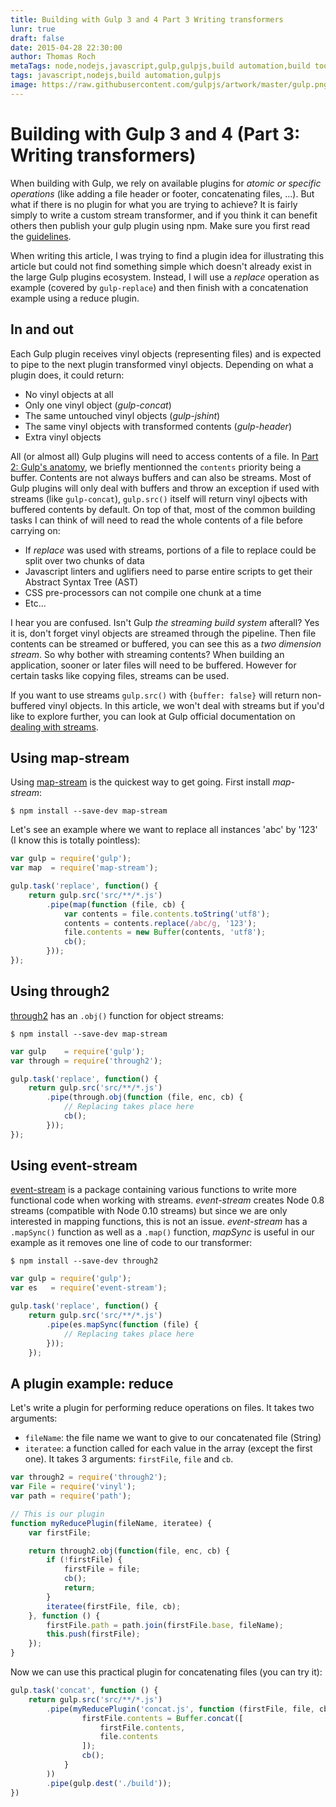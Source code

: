 ```yaml
---
title: Building with Gulp 3 and 4 Part 3 Writing transformers
lunr: true
draft: false
date: 2015-04-28 22:30:00
author: Thomas Roch
metaTags: node,nodejs,javascript,gulp,gulpjs,build automation,build tool,streams,task runner,vinyl,vinyl-fs,npm,gulp 4,event-stream,map-stream
tags: javascript,nodejs,build automation,gulpjs
image: https://raw.githubusercontent.com/gulpjs/artwork/master/gulp.png
---
```


# Building with Gulp 3 and 4 (Part 3: Writing transformers)

When building with Gulp, we rely on available plugins for _atomic or specific operations_ (like adding a file header or footer, concatenating files, ...). But what if
there is no plugin for what you are trying to achieve? It is fairly simply to write a custom stream transformer, and if you think it can benefit others then publish
your gulp plugin using npm. Make sure you first read the [guidelines](https://github.com/gulpjs/gulp/blob/master/docs/writing-a-plugin/guidelines.md).

When writing this article, I was trying to find a plugin idea for illustrating this article but could not find something simple which doesn't already exist in the large
Gulp plugins ecosystem. Instead, I will use a _replace_ operation as example (covered by `gulp-replace`) and then finish with a concatenation example using a reduce plugin.


## In and out

Each Gulp plugin receives vinyl objects (representing files) and is expected to pipe to the next plugin transformed vinyl objects. Depending on what a plugin does, it could
return:

- No vinyl objects at all
- Only one vinyl object (_gulp-concat_)
- The same untouched vinyl objects (_gulp-jshint_)
- The same vinyl objects with transformed contents (_gulp-header_)
- Extra vinyl objects

All (or almost all) Gulp plugins will need to access contents of a file. In [Part 2: Gulp's anatomy](/posts/2015/04/23/building-with-gulp-3-and-4-part-2-gulp-anatomy/), we briefly
mentionned the `contents` priority being a buffer. Contents are not always buffers and can also be streams. Most of Gulp plugins will only deal with buffers and
throw an exception if used with streams (like `gulp-concat`), `gulp.src()` itself will return vinyl ojbects with buffered contents by default. On top of that, most of the common
building tasks I can think of will need to read the whole contents of a file before carrying on:

- If _replace_ was used with streams, portions of a file to replace could be split over two chunks of data
- Javascript linters and uglifiers need to parse entire scripts to get their Abstract Syntax Tree (AST)
- CSS pre-processors can not compile one chunk at a time
- Etc...

I hear you are confused. Isn't Gulp _the streaming build system_ afterall? Yes it is, don't forget vinyl objects are streamed through the pipeline. Then file contents can be streamed or buffered,
you can see this as a _two dimension stream_. So why bother with streaming contents? When building an application, sooner or later files will need to be buffered. However for certain tasks like
copying files, streams can be used.

If you want to use streams `gulp.src()` with `{buffer: false}` will return non-buffered vinyl objects. In this article, we won't deal with streams but if you'd like to explore further,
you can look at Gulp official documentation on [dealing with streams](httpss://github.com/gulpjs/gulp/blob/master/docs/writing-a-plugin/dealing-with-streams.md).

## Using map-stream

Using [map-stream](https://www.npmjs.com/package/map-stream) is the quickest way to get going. First install _map-stream_:

    $ npm install --save-dev map-stream

Let's see an example where we want to replace all instances 'abc' by '123' (I know this is totally pointless):

```javascript
var gulp = require('gulp');
var map  = require('map-stream');

gulp.task('replace', function() {
    return gulp.src('src/**/*.js')
        .pipe(map(function (file, cb) {
            var contents = file.contents.toString('utf8');
            contents = contents.replace(/abc/g, '123');
            file.contents = new Buffer(contents, 'utf8');
            cb();
        }));
});
```

## Using through2

[through2](https://www.npmjs.org/rvagg/through2) has an `.obj()` function for object streams:

    $ npm install --save-dev map-stream

```javascript
var gulp    = require('gulp');
var through = require('through2');

gulp.task('replace', function() {
    return gulp.src('src/**/*.js')
        .pipe(through.obj(function (file, enc, cb) {
            // Replacing takes place here
            cb();
        }));
});
```

## Using event-stream

[event-stream](https://www.npmjs.com/package/event-stream) is a package containing various functions to write more functional code when working with streams.
_event-stream_ creates Node 0.8 streams (compatible with Node 0.10 streams) but since we are only interested in mapping functions, this is not an issue.
_event-stream_ has a `.mapSync()` function as well as a `.map()` function, _mapSync_ is useful in our example as it removes one line of code to our transformer:

    $ npm install --save-dev through2

```javascript
var gulp = require('gulp');
var es   = require('event-stream');

gulp.task('replace', function() {
    return gulp.src('src/**/*.js')
        .pipe(es.mapSync(function (file) {
            // Replacing takes place here
        }));
    });
```


## A plugin example: reduce

Let's write a plugin for performing reduce operations on files. It takes two arguments:
- `fileName`: the file name we want to give to our concatenated file (String)
- `iteratee`: a function called for each value in the array (except the first one). It takes 3 arguments: `firstFile`, `file` and `cb`.

```javascript
var through2 = require('through2');
var File = require('vinyl');
var path = require('path');

// This is our plugin
function myReducePlugin(fileName, iteratee) {
    var firstFile;

    return through2.obj(function(file, enc, cb) {
        if (!firstFile) {
            firstFile = file;
            cb();
            return;
        }
        iteratee(firstFile, file, cb);
    }, function () {
        firstFile.path = path.join(firstFile.base, fileName);
        this.push(firstFile);
    });
}
```

Now we can use this practical plugin for concatenating files (you can try it):

```javascript
gulp.task('concat', function () {
    return gulp.src('src/**/*.js')
        .pipe(myReducePlugin('concat.js', function (firstFile, file, cb) {
                firstFile.contents = Buffer.concat([
                    firstFile.contents,
                    file.contents
                ]);
                cb();
            }
        ))
        .pipe(gulp.dest('./build'));
})
```
